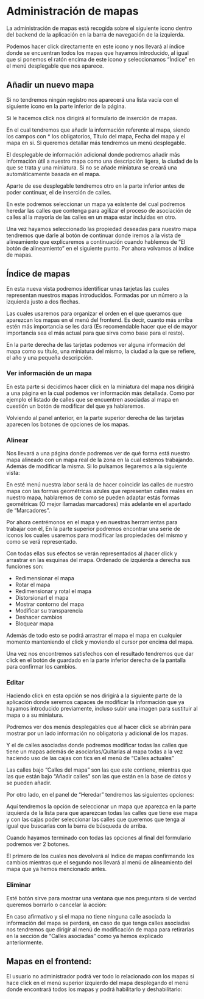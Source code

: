 # Administración de mapas
La administración de mapas está recogida sobre el siguiente icono dentro del backend de la aplicación en la barra de navegación de la izquierda.


Podemos hacer click directamente en este icono y nos llevará al índice donde se encuentran todos los mapas que hayamos introducido, al igual que si ponemos el ratón encima de este icono y seleccionamos “Índice” en el menú desplegable que nos aparece.

## Añadir un nuevo mapa
Si no tendremos ningún registro nos aparecerá una lista vacía con el siguiente icono en la parte inferior de la página.

Si le hacemos click nos dirigirá al formulario de inserción de mapas.

En el cual tendremos que añadir la información referente al mapa, siendo los campos con * los obligatorios, Título del mapa, Fecha del mapa y el mapa en si. Si queremos detallar más tendremos un menú desplegable.

El desplegable de información adicional donde podremos añadir más información útil a nuestro mapa como una descripción ligera, la ciudad de la que se trata y una miniatura. Si no se añade miniatura se creará una automáticamente basada en el mapa.

Aparte de ese desplegable tendremos otro en la parte inferior antes de poder continuar, el de inserción de calles.

En este podremos seleccionar un mapa ya existente del cual podremos heredar las calles que contenga para agilizar el proceso de asociación de calles al la mayoría de las calles en un mapa estar incluidas en otro.

Una vez hayamos seleccionado las propiedad deseadas para nuestro mapa tendremos que darle al botón de continuar donde iremos a la vista de alineamiento que explicaremos a continuación cuando hablemos de “El botón de alineamiento” en el siguiente punto. Por ahora volvamos al índice de mapas.

## Índice de mapas
En esta nueva vista podremos identificar unas tarjetas las cuales representan nuestros mapas introducidos. Formadas por un número a la izquierda justo a dos flechas.

Las cuales usaremos para organizar el orden en el que queramos que aparezcan los mapas en el menú del frontend. Es decir, cuanto más arriba estén más importancia se les dará (Es recomendable hacer que el de mayor importancia sea el más actual para que sirva como base para el resto).

En la parte derecha de las tarjetas podemos ver alguna información del mapa como su título, una miniatura del mismo, la ciudad a la que se refiere, el año y una pequeña descripción.

### Ver información de un mapa
En esta parte si decidimos hacer click en la miniatura del mapa nos dirigirá a una página en la cual podemos ver información más detallada. Como por ejemplo el listado de calles que se encuentren asociadas al mapa en cuestión un botón de modificar del que ya hablaremos.

Volviendo al panel anterior, en la parte superior derecha de las tarjetas aparecen los botones de opciones de los mapas.

### Alinear
Nos llevará a una página donde podremos ver de qué forma está nuestro mapa alineado con un mapa real de la zona en la cual estemos trabajando. Además de modificar la misma. Si lo pulsamos llegaremos a la siguiente vista:

En esté menú nuestra labor será la de hacer coincidir las calles de nuestro mapa con las formas geométricas azules que representan calles reales en nuestro mapa, hablaremos de como se pueden adaptar estás formas geométricas (O mejor llamadas marcadores) más adelante en el apartado de “Marcadores”.

Por ahora centrémonos en el mapa y en nuestras herramientas para trabajar con él, En la parte superior podremos encontrar una serie de iconos los cuales usaremos para modificar las propiedades del mismo y como se verá representado.

Con todas ellas sus efectos se verán representados al ¡hacer click y arrastrar en las esquinas del mapa. Ordenado de izquierda a derecha sus funciones son:
- Redimensionar el mapa
- Rotar el mapa
- Redimensionar y rotal el mapa
- Distorsionarl el mapa
- Mostrar contorno del mapa
- Modificar su transparencia
- Deshacer cambios
- Bloquear mapa

Además de todo esto se podrá arrastrar el mapa el mapa en cualquier momento manteniendo el click y moviendo el cursor por encima del mapa.

Una vez nos encontremos satisfechos con el resultado tendremos que dar click en el botón de guardado en la parte inferior derecha de la pantalla para confirmar los cambios.

### Editar

Haciendo click en esta opción se nos dirigirá a la siguiente parte de la aplicación donde seremos capaces de modificar la información que ya hayamos introducido previamente, incluso subir una imagen para sustituir al mapa o a su miniatura.

Podremos ver dos menús desplegables que al hacer click se abrirán para mostrar por un lado información no obligatoria y adicional de los mapas.

Y el de calles asociadas donde podremos modificar todas las calles que tiene un mapas además de asociarlas/Quitarlas al mapa todas a la vez haciendo uso de las cajas con tics en el menú de “Calles actuales”

Las calles bajo “Calles del mapa” son las que este contiene, mientras que las que están bajo “Añadir calles” son las que están en la base de datos y se pueden añadir.

Por otro lado, en el panel de “Heredar” tendremos las siguientes opciones:

Aquí tendremos la opción de seleccionar un mapa que aparezca en la parte izquierda de la lista para que aparezcan todas las calles que tiene ese mapa y con las cajas poder seleccionar las calles que queremos que tenga al igual que buscarlas con la barra de búsqueda de arriba.

Cuando hayamos terminado con todas las opciones al final del formulario podremos ver 2 botones.

El primero de los cuales nos devolverá al índice de mapas confirmando los cambios mientras que el segundo nos llevará al menú de alineamiento del mapa que ya hemos mencionado antes.

### Eliminar

Esté botón sirve para mostrar una ventana que nos preguntara si de verdad queremos borrarlo o cancelar la acción:

En caso afirmativo y si el mapa no tiene ninguna calle asociada la información del mapa se perderá, en caso de que tenga calles asociadas nos tendremos que dirigir al menú de modificación de mapa para retirarlas en la sección de “Calles asociadas” como ya hemos explicado anteriormente.


## Mapas en el frontend:

El usuario no administrador podrá ver todo lo relacionado con los mapas si hace click en el menú superior izquierdo del mapa desplegando el menú donde encontrará todos los mapas y podrá habilitarlo y deshabilitarlo:
